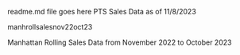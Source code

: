readme.md file goes here
PTS Sales Data as of 11/8/2023

manhrollsalesnov22oct23

Manhattan Rolling Sales Data from November 2022 to October 2023

